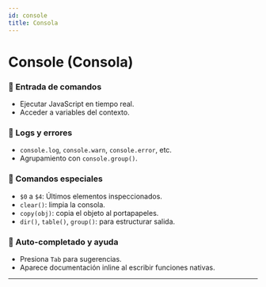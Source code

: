 ```yaml
---
id: console
title: Consola
---
```

# Console (Consola)
### 🔹 Entrada de comandos
- Ejecutar JavaScript en tiempo real.
- Acceder a variables del contexto.

### 🔹 Logs y errores
- `console.log`, `console.warn`, `console.error`, etc.
- Agrupamiento con `console.group()`.

### 🔹 Comandos especiales
- `$0` a `$4`: Últimos elementos inspeccionados.
- `clear()`: limpia la consola.
- `copy(obj)`: copia el objeto al portapapeles.
- `dir()`, `table()`, `group()`: para estructurar salida.

### 🔹 Auto-completado y ayuda
- Presiona `Tab` para sugerencias.
- Aparece documentación inline al escribir funciones nativas.

---

